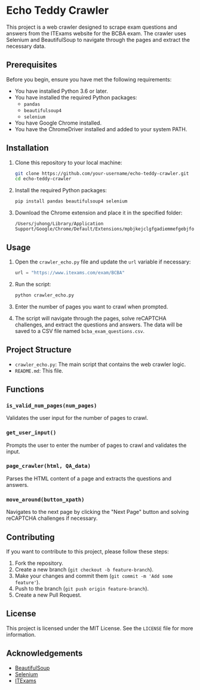 # Echo Teddy Crawler

This project is a web crawler designed to scrape exam questions and answers from the ITExams website for the BCBA exam. The crawler uses Selenium and BeautifulSoup to navigate through the pages and extract the necessary data.

## Prerequisites

Before you begin, ensure you have met the following requirements:

- You have installed Python 3.6 or later.
- You have installed the required Python packages:
  - `pandas`
  - `beautifulsoup4`
  - `selenium`
- You have Google Chrome installed.
- You have the ChromeDriver installed and added to your system PATH.

## Installation

1. Clone this repository to your local machine:

    ```bash
    git clone https://github.com/your-username/echo-teddy-crawler.git
    cd echo-teddy-crawler
    ```

2. Install the required Python packages:

    ```bash
    pip install pandas beautifulsoup4 selenium
    ```

3. Download the Chrome extension and place it in the specified folder:

    ```plaintext
    /Users/juhong/Library/Application Support/Google/Chrome/Default/Extensions/mpbjkejclgfgadiemmefgebjfooflfhl/3.1.0_0.crx
    ```

## Usage

1. Open the `crawler_echo.py` file and update the `url` variable if necessary:

    ```python
    url = "https://www.itexams.com/exam/BCBA"
    ```

2. Run the script:

    ```bash
    python crawler_echo.py
    ```

3. Enter the number of pages you want to crawl when prompted.

4. The script will navigate through the pages, solve reCAPTCHA challenges, and extract the questions and answers. The data will be saved to a CSV file named `bcba_exam_questions.csv`.

## Project Structure

- `crawler_echo.py`: The main script that contains the web crawler logic.
- `README.md`: This file.

## Functions

### `is_valid_num_pages(num_pages)`

Validates the user input for the number of pages to crawl.

### `get_user_input()`

Prompts the user to enter the number of pages to crawl and validates the input.

### `page_crawler(html, QA_data)`

Parses the HTML content of a page and extracts the questions and answers.

### `move_around(button_xpath)`

Navigates to the next page by clicking the "Next Page" button and solving reCAPTCHA challenges if necessary.

## Contributing

If you want to contribute to this project, please follow these steps:

1. Fork the repository.
2. Create a new branch (`git checkout -b feature-branch`).
3. Make your changes and commit them (`git commit -m 'Add some feature'`).
4. Push to the branch (`git push origin feature-branch`).
5. Create a new Pull Request.

## License

This project is licensed under the MIT License. See the `LICENSE` file for more information.

## Acknowledgements

- [BeautifulSoup](https://www.crummy.com/software/BeautifulSoup/)
- [Selenium](https://www.selenium.dev/)
- [ITExams](https://www.itexams.com/)
